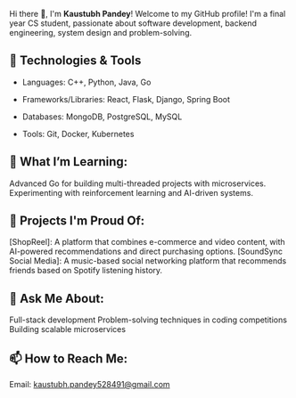 Hi there 👋, I'm **Kaustubh Pandey**!
Welcome to my GitHub profile! I'm a final year CS student, passionate about software development, backend engineering, system design and problem-solving.


## 🔧 Technologies & Tools

- Languages: C++, Python, Java, Go

- Frameworks/Libraries: React, Flask, Django, Spring Boot

- Databases: MongoDB, PostgreSQL, MySQL

- Tools: Git, Docker, Kubernetes


## 🌱 What I’m Learning:
Advanced Go for building multi-threaded projects with microservices.
Experimenting with reinforcement learning and AI-driven systems.


## 🚀 Projects I'm Proud Of:
[ShopReel]: A platform that combines e-commerce and video content, with AI-powered recommendations and direct purchasing options.
[SoundSync Social Media]: A music-based social networking platform that recommends friends based on Spotify listening history.



## 💬 Ask Me About:
Full-stack development
Problem-solving techniques in coding competitions
Building scalable microservices

## 📫 How to Reach Me:
Email: kaustubh.pandey528491@gmail.com
<!---
kaustubh187/kaustubh187 is a ✨ special ✨ repository because its `README.md` (this file) appears on your GitHub profile.
You can click the Preview link to take a look at your changes.
--->
